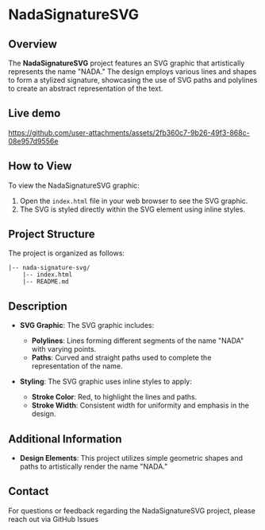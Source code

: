 
# NadaSignatureSVG

## Overview

The **NadaSignatureSVG** project features an SVG graphic that artistically represents the name "NADA." The design employs various lines and shapes to form a stylized signature, showcasing the use of SVG paths and polylines to create an abstract representation of the text.

## Live demo
  https://github.com/user-attachments/assets/2fb360c7-9b26-49f3-868c-08e957d9556e

## How to View

To view the NadaSignatureSVG graphic:

1. Open the `index.html` file in your web browser to see the SVG graphic.
2. The SVG is styled directly within the SVG element using inline styles.

## Project Structure

The project is organized as follows:

    |-- nada-signature-svg/
        |-- index.html
        |-- README.md

## Description

- **SVG Graphic**: The SVG graphic includes:
  - **Polylines**: Lines forming different segments of the name "NADA" with varying points.
  - **Paths**: Curved and straight paths used to complete the representation of the name.

- **Styling**: The SVG graphic uses inline styles to apply:
  - **Stroke Color**: Red, to highlight the lines and paths.
  - **Stroke Width**: Consistent width for uniformity and emphasis in the design.

## Additional Information

- **Design Elements**: This project utilizes simple geometric shapes and paths to artistically render the name "NADA."

## Contact

For questions or feedback regarding the NadaSignatureSVG project, please reach out via GitHub Issues 
